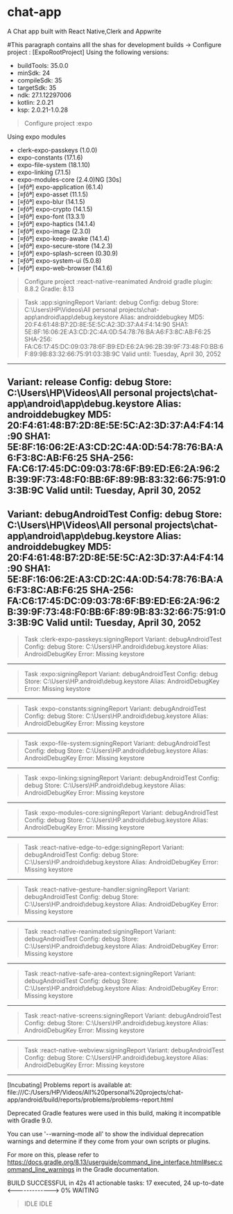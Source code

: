 # chat-app
A Chat app built with React Native,Clerk and Appwrite

#This paragraph contains alll the shas for development builds
-> Configure project :
[ExpoRootProject] Using the following versions:
  - buildTools:  35.0.0
  - minSdk:      24
  - compileSdk:  35
  - targetSdk:   35
  - ndk:         27.1.12297006
  - kotlin:      2.0.21
  - ksp:         2.0.21-1.0.28

> Configure project :expo

Using expo modules
  - clerk-expo-passkeys (1.0.0)
  - expo-constants (17.1.6)
  - expo-file-system (18.1.10)
  - expo-linking (7.1.5)                                                                            
  - expo-modules-core (2.4.0)NG [30s]
  - [≡ƒôª] expo-application (6.1.4)                                                                 
  - [≡ƒôª] expo-asset (11.1.5)
  - [≡ƒôª] expo-blur (14.1.5)
  - [≡ƒôª] expo-crypto (14.1.5)
  - [≡ƒôª] expo-font (13.3.1)
  - [≡ƒôª] expo-haptics (14.1.4)
  - [≡ƒôª] expo-image (2.3.0)
  - [≡ƒôª] expo-keep-awake (14.1.4)
  - [≡ƒôª] expo-secure-store (14.2.3)
  - [≡ƒôª] expo-splash-screen (0.30.9)
  - [≡ƒôª] expo-system-ui (5.0.8)
  - [≡ƒôª] expo-web-browser (14.1.6)


> Configure project :react-native-reanimated
Android gradle plugin: 8.8.2
Gradle: 8.13

> Task :app:signingReport
Variant: debug
Config: debug
Store: C:\Users\HP\Videos\All personal projects\chat-app\android\app\debug.keystore
Alias: androiddebugkey
MD5: 20:F4:61:48:B7:2D:8E:5E:5C:A2:3D:37:A4:F4:14:90
SHA1: 5E:8F:16:06:2E:A3:CD:2C:4A:0D:54:78:76:BA:A6:F3:8C:AB:F6:25
SHA-256: FA:C6:17:45:DC:09:03:78:6F:B9:ED:E6:2A:96:2B:39:9F:73:48:F0:BB:6F:89:9B:83:32:66:75:91:03:3B:9C
Valid until: Tuesday, April 30, 2052
----------
Variant: release
Config: debug
Store: C:\Users\HP\Videos\All personal projects\chat-app\android\app\debug.keystore
Alias: androiddebugkey
MD5: 20:F4:61:48:B7:2D:8E:5E:5C:A2:3D:37:A4:F4:14:90
SHA1: 5E:8F:16:06:2E:A3:CD:2C:4A:0D:54:78:76:BA:A6:F3:8C:AB:F6:25
SHA-256: FA:C6:17:45:DC:09:03:78:6F:B9:ED:E6:2A:96:2B:39:9F:73:48:F0:BB:6F:89:9B:83:32:66:75:91:03:3B:9C
Valid until: Tuesday, April 30, 2052
----------
Variant: debugAndroidTest
Config: debug
Store: C:\Users\HP\Videos\All personal projects\chat-app\android\app\debug.keystore
Alias: androiddebugkey
MD5: 20:F4:61:48:B7:2D:8E:5E:5C:A2:3D:37:A4:F4:14:90
SHA1: 5E:8F:16:06:2E:A3:CD:2C:4A:0D:54:78:76:BA:A6:F3:8C:AB:F6:25
SHA-256: FA:C6:17:45:DC:09:03:78:6F:B9:ED:E6:2A:96:2B:39:9F:73:48:F0:BB:6F:89:9B:83:32:66:75:91:03:3B:9C
Valid until: Tuesday, April 30, 2052
----------

> Task :clerk-expo-passkeys:signingReport
Variant: debugAndroidTest
Config: debug
Store: C:\Users\HP\.android\debug.keystore
Alias: AndroidDebugKey
Error: Missing keystore
----------

> Task :expo:signingReport
Variant: debugAndroidTest
Config: debug
Store: C:\Users\HP\.android\debug.keystore
Alias: AndroidDebugKey
Error: Missing keystore
----------

> Task :expo-constants:signingReport
Variant: debugAndroidTest
Config: debug
Store: C:\Users\HP\.android\debug.keystore
Alias: AndroidDebugKey
Error: Missing keystore
----------

> Task :expo-file-system:signingReport
Variant: debugAndroidTest
Config: debug
Store: C:\Users\HP\.android\debug.keystore
Alias: AndroidDebugKey
Error: Missing keystore
----------

> Task :expo-linking:signingReport
Variant: debugAndroidTest
Config: debug
Store: C:\Users\HP\.android\debug.keystore
Alias: AndroidDebugKey
Error: Missing keystore
----------

> Task :expo-modules-core:signingReport
Variant: debugAndroidTest
Config: debug
Store: C:\Users\HP\.android\debug.keystore
Alias: AndroidDebugKey
Error: Missing keystore
----------

> Task :react-native-edge-to-edge:signingReport
Variant: debugAndroidTest
Config: debug
Store: C:\Users\HP\.android\debug.keystore
Alias: AndroidDebugKey
Error: Missing keystore
----------

> Task :react-native-gesture-handler:signingReport
Variant: debugAndroidTest
Config: debug
Store: C:\Users\HP\.android\debug.keystore
Alias: AndroidDebugKey
Error: Missing keystore
----------

> Task :react-native-reanimated:signingReport
Variant: debugAndroidTest
Config: debug
Store: C:\Users\HP\.android\debug.keystore
Alias: AndroidDebugKey
Error: Missing keystore
----------

> Task :react-native-safe-area-context:signingReport
Variant: debugAndroidTest
Config: debug
Store: C:\Users\HP\.android\debug.keystore
Alias: AndroidDebugKey
Error: Missing keystore
----------

> Task :react-native-screens:signingReport
Variant: debugAndroidTest
Config: debug
Store: C:\Users\HP\.android\debug.keystore
Alias: AndroidDebugKey
Error: Missing keystore
----------

> Task :react-native-webview:signingReport
Variant: debugAndroidTest
Config: debug
Store: C:\Users\HP\.android\debug.keystore
Alias: AndroidDebugKey
Error: Missing keystore
----------

[Incubating] Problems report is available at: file:///C:/Users/HP/Videos/All%20personal%20projects/chat-app/android/build/reports/problems/problems-report.html

Deprecated Gradle features were used in this build, making it incompatible with Gradle 9.0.

You can use '--warning-mode all' to show the individual deprecation warnings and determine if they come from your own scripts or plugins.

For more on this, please refer to https://docs.gradle.org/8.13/userguide/command_line_interface.html#sec:command_line_warnings in the Gradle documentation.

BUILD SUCCESSFUL in 42s
41 actionable tasks: 17 executed, 24 up-to-date
<-------------> 0% WAITING
> IDLE
> IDLE
